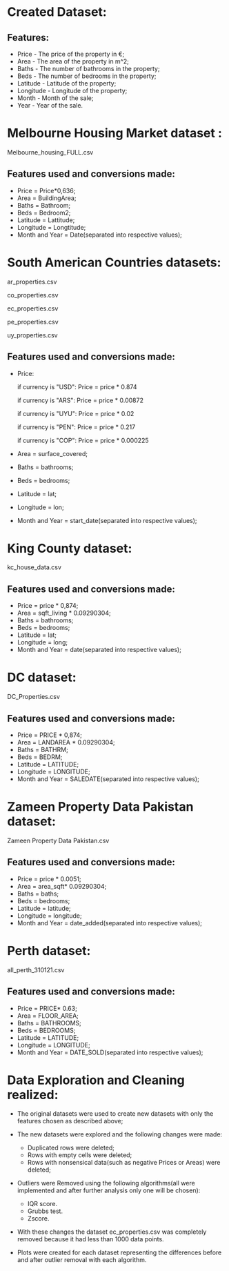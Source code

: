 # Created Dataset:

## Features:

- Price - The price of the property in €;
- Area - The area of the property in m^2;
- Baths - The number of bathrooms in the property;
- Beds - The number of bedrooms in the property;
- Latitude - Latitude of the property;
- Longitude - Longitude of the property;
- Month - Month of the sale;
- Year - Year of the sale.

# Melbourne Housing Market dataset : 

Melbourne_housing_FULL.csv

## Features used and conversions made:

- Price = Price*0,636;
- Area = BuildingArea;
- Baths = Bathroom;
- Beds = Bedroom2;
- Latitude = Lattitude;
- Longitude = Longtitude;
- Month and Year = Date(separated into respective values);

# South American Countries datasets:

ar_properties.csv

co_properties.csv

ec_properties.csv

pe_properties.csv

uy_properties.csv

## Features used and conversions made:

- Price:

  if currency is "USD":	Price = price * 0.874

  if currency is "ARS":	Price = price * 0.00872

  if currency is "UYU":	Price = price * 0.02

  if currency is "PEN":	Price = price * 0.217

  if currency is "COP":	Price = price * 0.000225

- Area = surface_covered;

- Baths = bathrooms;

- Beds = bedrooms;

- Latitude = lat;

- Longitude = lon;

- Month and Year = start_date(separated into respective values);

# King County dataset:

kc_house_data.csv

## Features used and conversions made:

- Price = price * 0,874;
- Area = sqft_living * 0.09290304;
- Baths = bathrooms;
- Beds = bedrooms;
- Latitude = lat;
- Longitude = long;
- Month and Year = date(separated into respective values);

# DC dataset:

DC_Properties.csv

## Features used and conversions made:

- Price = PRICE * 0,874;
- Area = LANDAREA * 0.09290304;
- Baths = BATHRM;
- Beds = BEDRM;
- Latitude = LATITUDE;
- Longitude = LONGITUDE;
- Month and Year = SALEDATE(separated into respective values);

# Zameen Property Data Pakistan dataset:

Zameen Property Data Pakistan.csv

## Features used and conversions made:

- Price = price * 0.0051;
- Area = area_sqft* 0.09290304;
- Baths = baths;
- Beds = bedrooms;
- Latitude = latitude;
- Longitude = longitude;
- Month and Year = date_added(separated into respective values);

# Perth dataset:

all_perth_310121.csv

## Features used and conversions made:

- Price = PRICE* 0.63;
- Area = FLOOR_AREA;
- Baths = BATHROOMS;
- Beds = BEDROOMS;
- Latitude = LATITUDE;
- Longitude = LONGITUDE;
- Month and Year = DATE_SOLD(separated into respective values);

# Data Exploration and Cleaning realized:

- The original datasets were used to create new datasets with only the features chosen as described above;
- The new datasets were explored and the following changes were made:
  - Duplicated rows were deleted;
  - Rows with empty cells were deleted;
  - Rows with nonsensical data(such as negative Prices or Areas) were deleted;
- Outliers were Removed using the following algorithms(all were implemented and after further analysis only one will be chosen):
  - IQR score.
  - Grubbs test.
  - Zscore.
  
- With these changes the dataset ec_properties.csv was completely removed because it had less than 1000 data points.
- Plots were created for each dataset representing the differences before and after outlier removal with each algorithm.

